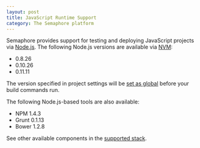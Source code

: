 ```yaml
---
layout: post
title: JavaScript Runtime Support
category: The Semaphore platform
---
```


Semaphore provides support for testing and deploying JavaScript projects via [Node.js](http://nodejs.org). The following Node.js versions are available via [NVM](https://github.com/creationix/nvm):

* 0.8.26
* 0.10.26
* 0.11.11

The version specified in project settings will be [set as global](/docs/javascript-setup.html) before your build commands run.

The following Node.js-based tools are also available:

* NPM 1.4.3
* Grunt 0.1.13
* Bower 1.2.8

See other available components in the [supported stack](/docs/supported-stack.html).
